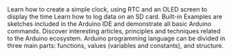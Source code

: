 <EssentialsColumn title="Tutorials for MKR Zero">
<EssentialElement title="RTC (Real Time Clock) with MKR Zero and OLED display" type="tutorial" link="/tutorials/mkr-zero/mkr-zero-rtc-clock">
    Learn how to create a simple clock, using RTC and an OLED screen to display the time
  </EssentialElement>

<EssentialElement title="MKR Zero data logger" type="tutorial" link="/tutorials/mkr-zero/mkr-zero-data-logger">
    Learn how to log data on an SD card.
  </EssentialElement>
</EssentialsColumn>

<EssentialsColumn title="Arduino Basics">
  <EssentialElement title="Built-in Examples" type="tutorial" link="/built-in-examples/">
    Built-in Examples are sketches included in the Arduino IDE and demonstrate all basic Arduino commands. 
  </EssentialElement>
  <EssentialElement title="Learn" type="resource" link="/learn">
    Discover interesting articles, principles and techniques related to the Arduino ecosystem.
  </EssentialElement>
  <EssentialElement title="Language References" type="resource" link="https://www.arduino.cc/reference/en/">
  Arduino programming language can be divided in three main parts: functions, values (variables and constants), and structure.
  </EssentialElement>
</EssentialsColumn>